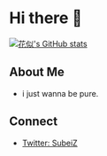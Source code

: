 # Hi there 👋

[![花似's GitHub stats](https://github-readme-stats.vercel.app/api?username=SubeiZ)](https://github.com/SubeiZ/github-readme-stats)


## About Me

- i just wanna be pure.


## Connect

- [Twitter: SubeiZ](https://x.com/SubeiZ)
